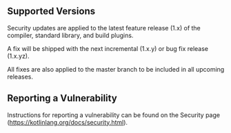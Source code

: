 ## Supported Versions

Security updates are applied to the latest feature release (1.x) of the compiler, standard library, and build plugins.

A fix will be shipped with the next incremental (1.x.y) or bug fix release (1.x.yz).

All fixes are also applied to the master branch to be included in all upcoming releases.

## Reporting a Vulnerability

Instructions for reporting a vulnerability can be found on the Security page (https://kotlinlang.org/docs/security.html).
